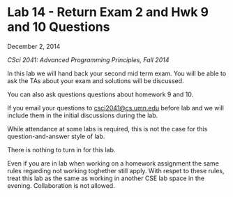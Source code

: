# Lab 14 - Return Exam 2 and  Hwk 9 and 10 Questions

December 2, 2014

*CSci 2041: Advanced Programming Principles, Fall 2014*

In this lab we will hand back your second mid term exam.  You will be
able to ask the TAs about your exam and solutions will be discussed.

You can also ask questions questions about homework 9 and 10.

If you email your questions to csci2041@cs.umn.edu before lab
and we will include them in the initial discussions during the lab.

While attendance at some labs is required, this is not the case for
this question-and-answer style of lab.

There is nothing to turn in for this lab.

Even if you are in lab when working on a homework assignment the same
rules regarding not working toghether still apply.  With respet to 
these rules, treat this lab
as the same as working in another CSE lab space in the evening.  Collaboration 
is not allowed.

